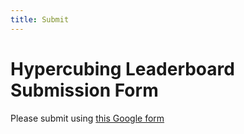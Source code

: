 ```yaml
---
title: Submit
---
```


# Hypercubing Leaderboard Submission Form

Please submit using [this Google form](https://docs.google.com/forms/d/e/1FAIpQLSdVgk0ppe__sMPJEJ1eFNseROqw-LSTG4rxJoksMtHXLEuUEA/viewform)
